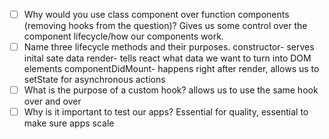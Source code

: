 - [ ] Why would you use class component over function components (removing hooks from the question)? 
Gives us some control over the component lifecycle/how our components work.
- [ ] Name three lifecycle methods and their purposes.
constructor- serves inital sate data
render- tells react what data we want to turn into DOM elements
componentDidMount- happens right after render, allows us to setState for asynchronous actions
- [ ] What is the purpose of a custom hook?
allows us to use the same hook over and over
- [ ] Why is it important to test our apps?
Essential for quality, essential to make sure apps scale